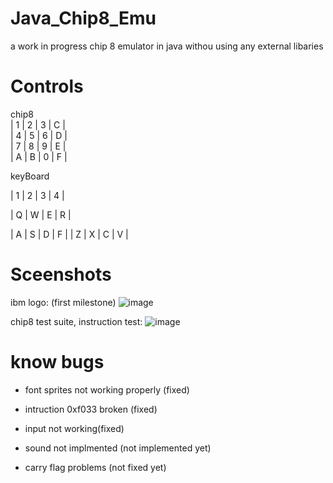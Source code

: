 # Java_Chip8_Emu
 a work in progress chip 8 emulator in java withou using any external libaries
 
# Controls

chip8              
| 1 | 2 | 3 | C |   
| 4 | 5 | 6 | D |   
| 7 | 8 | 9 | E |   
| A | B | 0 | F |   

keyBoard

| 1 | 2 | 3 | 4 |

| Q | W | E | R |

| A | S | D | F |
| Z | X | C | V |

# Sceenshots

ibm logo: (first milestone)
![image](https://user-images.githubusercontent.com/100975643/221704420-bc4e0fdc-fe93-4653-8dc5-02aecc5e0567.png)

chip8 test suite, instruction test:
![image](https://user-images.githubusercontent.com/100975643/221707108-fd8a3ffb-4256-4531-aae3-d1f32aaf0a78.png)


# know bugs

- font sprites not working properly (fixed)
- intruction 0xf033 broken (fixed)
- input not working(fixed)
- sound not implmented (not implemented yet)

- carry flag problems (not fixed yet)
